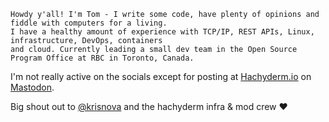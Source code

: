 ```
Howdy y'all! I'm Tom - I write some code, have plenty of opinions and fiddle with computers for a living.
I have a healthy amount of experience with TCP/IP, REST APIs, Linux, infrastructure, DevOps, containers 
and cloud. Currently leading a small dev team in the Open Source Program Office at RBC in Toronto, Canada.
```

I'm not really active on the socials except for posting at [Hachyderm.io](https://hachyderm.io) on <a rel="me" href="https://hachyderm.io/@coopernetes">Mastodon</a>.

Big shout out to [@krisnova](https://github.com/krisnova) and the hachyderm infra & mod crew ♥️
